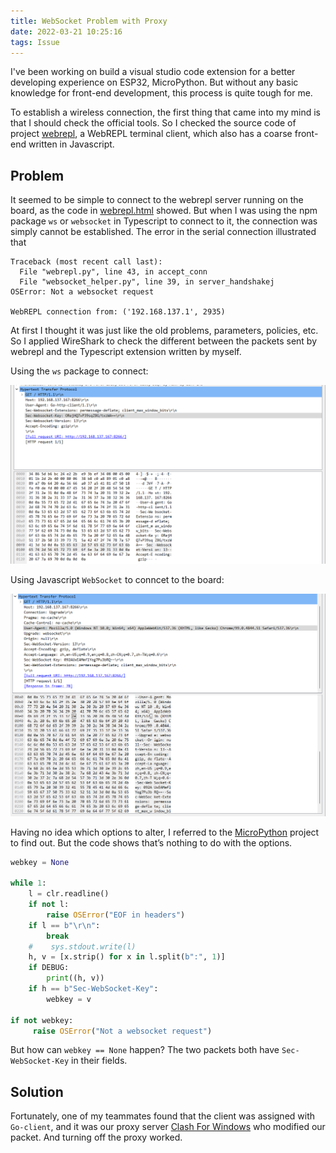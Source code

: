```yaml
---
title: WebSocket Problem with Proxy
date: 2022-03-21 10:25:16
tags: Issue
---
```

<!-- 
# WebSocket on ESP32 Fails, 'Not a websocket request'

--- -->

I've been working on build a visual studio code extension for a better developing experience on ESP32, MicroPython. But without any basic knowledge for front-end development, this process is quite tough for me.

To establish a wireless connection, the first thing that came into my mind is that I should check the official tools. So I checked the source code of project [webrepl](https://github.com/micropython/webrepl), a WebREPL terminal client, which also has a coarse front-end written in Javascript.

## Problem

It seemed to be simple to connect to the webrepl server running on the board, as the code in [webrepl.html](https://github.com/micropython/webrepl/blob/master/webrepl.html) showed. But when I was using the npm package `ws` or `websocket`  in Typescript to connect to it, the connection was simply cannot be established. The error in the serial connection illustrated that

```
Traceback (most recent call last):
  File "webrepl.py", line 43, in accept_conn
  File "websocket_helper.py", line 39, in server_handshakej
OSError: Not a websocket request

WebREPL connection from: ('192.168.137.1', 2935)

```

<!-- more -->
At first I thought it was just like the old problems, parameters, policies, etc. So I applied WireShark to check the different between the packets sent by webrepl and the Typescript extension written by myself.

Using the `ws` package to connect:

![Packet Using `ws`](./ws_pack.png)

Using Javascript `WebSocket` to conncet to the board:

![Packet Using JavaScript](./js_pack.png)

Having no idea which options to alter, I referred to the [MicroPython](https://github.com/micropython/micropython) project to find out. But the code shows that’s nothing to do with the options.

```python
webkey = None

while 1:
    l = clr.readline()
    if not l:
        raise OSError("EOF in headers")
    if l == b"\r\n":
        break
    #    sys.stdout.write(l)
    h, v = [x.strip() for x in l.split(b":", 1)]
    if DEBUG:
        print((h, v))
    if h == b"Sec-WebSocket-Key":
        webkey = v

if not webkey:
     raise OSError("Not a websocket request")
```

But how can `webkey == None` happen? The two packets both have `Sec-WebSocket-Key` in their fields.

## Solution

Fortunately, one of my teammates found that the client was assigned with `Go-client`, and it was our proxy server [Clash For Windows](https://github.com/Fndroid/clash_for_windows_pkg) who modified our packet. And turning off the proxy worked.